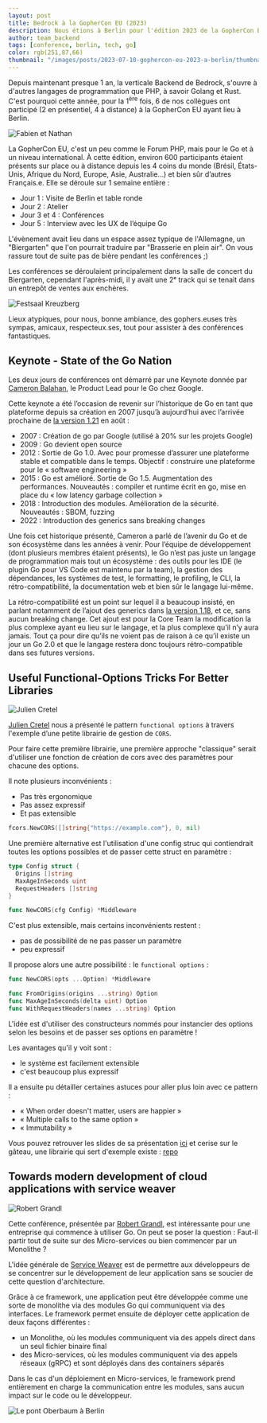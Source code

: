 ```yaml
---
layout: post
title: Bedrock à la GopherCon EU (2023)
description: Nous étions à Berlin pour l'édition 2023 de la GopherCon EU !
author: team_backend
tags: [conference, berlin, tech, go]
color: rgb(251,87,66)
thumbnail: "/images/posts/2023-07-10-gophercon-eu-2023-a-berlin/thumbnail.jpg"
---
```


Depuis maintenant presque 1 an, la verticale Backend de Bedrock, s'ouvre à d'autres langages de programmation que PHP, à
savoir Golang et Rust.
C'est pourquoi cette année, pour la 1<sup>ère</sup> fois, 6 de nos collègues ont participé (2 en présentiel, 4 à
distance) à la GopherCon EU ayant lieu à Berlin.

![Fabien et Nathan](/images/posts/2023-07-10-gophercon-eu-2023-a-berlin/bedrock-people.jpg)

La GopherCon EU, c'est un peu comme le Forum PHP, mais pour le Go et à un niveau international. À cette édition, environ
600 participants étaient présents sur place ou à distance depuis les 4 coins du monde (Brésil, États-Unis, Afrique du
Nord, Europe, Asie, Australie…) et bien sûr d’autres Français.e. Elle se déroule sur 1 semaine entière :

- Jour 1 : Visite de Berlin et table ronde
- Jour 2 : Atelier
- Jour 3 et 4 : Conférences
- Jour 5 : Interview avec les UX de l’équipe Go

L'évènement avait lieu dans un espace assez typique de l'Allemagne, un "Biergarten" que l'on pourrait traduire par
"Brasserie en plein air". On vous rassure tout de suite pas de bière pendant les conférences ;)

Les conférences se déroulaient principalement dans la salle de concert du Biergarten, cependant l'après-midi, il y avait
une 2ᵉ track qui se tenait dans un entrepôt de ventes aux enchères.

![Festsaal Kreuzberg](/images/posts/2023-07-10-gophercon-eu-2023-a-berlin/festsaal-kreuzberg-berlin.jpg)

Lieux atypiques, pour nous, bonne ambiance, des gophers.euses très sympas, amicaux, respecteux.ses, tout pour assister à
des conférences fantastiques.

## Keynote - State of the Go Nation

Les deux jours de conférences ont démarré par une Keynote donnée par [Cameron Balahan](https://twitter.com/cameronbalahan),
le Product Lead pour le Go chez Google.

Cette keynote a été l’occasion de revenir sur l’historique de Go en tant que plateforme depuis sa création en 2007
jusqu’à aujourd’hui avec l’arrivée prochaine de [la version 1.21](https://tip.golang.org/doc/go1.21) en août :

- 2007 : Création de go par Google (utilisé à 20% sur les projets Google)
- 2009 : Go devient open source
- 2012 : Sortie de Go 1.0. Avec pour promesse d’assurer une plateforme stable et compatible dans le temps. Objectif : construire une plateforme pour le « software engineering »
- 2015 : Go est amélioré. Sortie de Go 1.5. Augmentation des performances. Nouveautés : compiler et runtime écrit en go, mise en place du « low latency garbage collection »
- 2018 : Introduction des modules. Amélioration de la sécurité. Nouveautés : SBOM, fuzzing
- 2022 : Introduction des generics sans breaking changes

Une fois cet historique présenté, Cameron a parlé de l’avenir du Go et de son écosystème dans les années à venir. Pour
l’équipe de développement (dont plusieurs membres étaient présents), le Go n’est pas juste un langage de programmation
mais tout un écosystème : des outils pour les IDE (le plugin Go pour VS Code est maintenu par la team), la gestion des
dépendances, les systèmes de test, le formatting, le profiling, le CLI, la rétro-compatibilité, la documentation web et
bien sûr le langage lui-même.

La rétro-compatibilité est un point sur lequel il a beaucoup insisté, en parlant notamment de l’ajout des generics
dans [la version 1.18](https://tip.golang.org/doc/go1.18), et ce, sans aucun breaking change. Cet ajout est pour la Core
Team la modification la plus complexe ayant eu lieu sur le langage, et la plus complexe qu’il n’y aura jamais. Tout ça
pour dire qu’ils ne voient pas de raison à ce qu’il existe un jour un Go 2.0 et que le langage restera donc toujours
rétro-compatible dans ses futures versions.

## Useful Functional-Options Tricks For Better Libraries

![Julien Cretel](/images/posts/2023-07-10-gophercon-eu-2023-a-berlin/conf-useful-functional-options-tricks-for-better-libraries.jpg)

[Julien Cretel](https://twitter.com/jub0bs) nous a présenté le pattern `functional options` à travers l'exemple d’une
petite librairie de gestion de `CORS`.

Pour faire cette première librairie, une première approche "classique" serait d'utiliser une fonction de création de
cors avec des paramètres pour chacune des options.

Il note plusieurs inconvénients :
- Pas très ergonomique
- Pas assez expressif
- Et pas extensible

```go
fcors.NewCORS([]string{"https://example.com"}, 0, nil)
```

Une première alternative est l'utilisation d'une config struc qui contiendrait toutes les options possibles et de passer
cette struct en paramètre :

```go
type Config struct {
  Origins []string
  MaxAgeInSeconds uint
  RequestHeaders []string
}

func NewCORS(cfg Config) *Middleware
```

C'est plus extensible, mais certains inconvénients restent :

- pas de possibilité de ne pas passer un paramètre
- peu expressif

Il propose alors une autre possibilité : le `functional options` :

```go
func NewCORS(opts ...Option) *Middleware

func FromOrigins(origins ...string) Option
func MaxAgeInSeconds(delta uint) Option
func WithRequestHeaders(names ...string) Option
```

L'idée est d'utiliser des constructeurs nommés pour instancier des options selon les besoins et de passer ses options en
paramètre !

Les avantages qu'il y voit sont :
- le système est facilement extensible
- c'est beaucoup plus expressif

Il a ensuite pu détailler certaines astuces pour aller plus loin avec ce pattern :
- « When order doesn't matter, users are happier »
- « Multiple calls to the same option »
- « Immutability »

Vous pouvez retrouver les slides de sa présentation [ici](https://github.com/jub0bs/talks/tree/main/2023/06/functional-options)
et cerise sur le gâteau, une librairie qui sert d'exemple existe : [repo](https://github.com/jub0bs/fcors)

## Towards modern development of cloud applications with service weaver

![Robert Grandl](/images/posts/2023-07-10-gophercon-eu-2023-a-berlin/conf-service-weaver.jpg)

Cette conférence, présentée par [Robert Grandl](https://twitter.com/GrandlRobert), est intéressante pour une entreprise
qui commence à utiliser Go. On peut se poser la question : Faut-il partir tout de suite sur des Micro-services ou bien
commencer par un Monolithe ?

L'idée générale de [Service Weaver](https://serviceweaver.dev) est de permettre aux développeurs de se concentrer sur le
développement de leur application sans se soucier de cette question d'architecture.

Grâce à ce framework, une application peut être développée comme une sorte de monolithe via des modules Go qui
communiquent via des interfaces. Le framework permet ensuite de déployer cette application de deux façons différentes :

- un Monolithe, où les modules communiquent via des appels direct dans un seul fichier binaire final
- des Micro-services, où les modules communiquent via des appels réseaux (gRPC) et sont déployés dans des containers
  séparés

Dans le cas d'un déploiement en Micro-services, le framework prend entièrement en charge la communication entre les
modules, sans aucun impact sur le code ou le développeur.

![Le pont Oberbaum à Berlin](/images/posts/2023-07-10-gophercon-eu-2023-a-berlin/pont-oberbaum.jpg)
